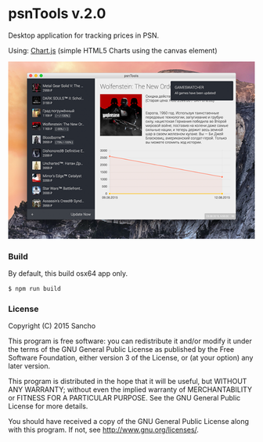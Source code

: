 # psnTools v.2.0

Desktop application for tracking prices in PSN.

Using: [Chart.js](http://www.chartjs.org/) (simple HTML5 Charts using the canvas element)

![app](./screenshots/app.png)

### Build

By default, this build osx64 app only.

```bash
$ npm run build
```

### License

Copyright (C) 2015 Sancho

This program is free software: you can redistribute it and/or modify
it under the terms of the GNU General Public License as published by
the Free Software Foundation, either version 3 of the License, or
(at your option) any later version.

This program is distributed in the hope that it will be useful,
but WITHOUT ANY WARRANTY; without even the implied warranty of
MERCHANTABILITY or FITNESS FOR A PARTICULAR PURPOSE.  See the
GNU General Public License for more details.

You should have received a copy of the GNU General Public License
along with this program.  If not, see http://www.gnu.org/licenses/.
